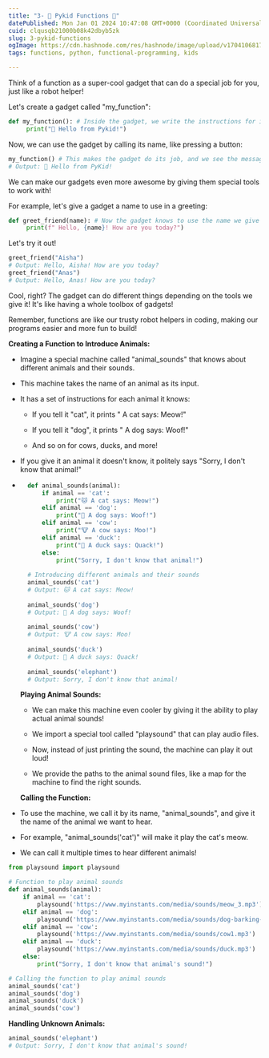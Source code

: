 ```yaml
---
title: "3- 🌟 Pykid Functions 🌟"
datePublished: Mon Jan 01 2024 10:47:08 GMT+0000 (Coordinated Universal Time)
cuid: clqusqb21000b08k42dbyb5zk
slug: 3-pykid-functions
ogImage: https://cdn.hashnode.com/res/hashnode/image/upload/v1704106817084/aac96c8f-671d-4572-8b9c-06a19bf66de2.jpeg
tags: functions, python, functional-programming, kids

---
```


Think of a function as a super-cool gadget that can do a special job for you, just like a robot helper!

Let's create a gadget called "my\_function":

```python
def my_function(): # Inside the gadget, we write the instructions for its job:
     print("👋 Hello from Pykid!")
```

Now, we can use the gadget by calling its name, like pressing a button:

```python
my_function() # This makes the gadget do its job, and we see the message! 
# Output: 👋 Hello from PyKid!
```

We can make our gadgets even more awesome by giving them special tools to work with!

For example, let's give a gadget a name to use in a greeting:

```python
def greet_friend(name): # Now the gadget knows to use the name we give it: 
     print(f" Hello, {name}! How are you today?")
```

Let's try it out!

```python
greet_friend("Aisha") 
# Output: Hello, Aisha! How are you today? 
greet_friend("Anas") 
# Output: Hello, Anas! How are you today?
```

Cool, right? The gadget can do different things depending on the tools we give it! It's like having a whole toolbox of gadgets!

Remember, functions are like our trusty robot helpers in coding, making our programs easier and more fun to build!

**Creating a Function to Introduce Animals:**

* Imagine a special machine called "animal\_sounds" that knows about different animals and their sounds.
    
* This machine takes the name of an animal as its input.
    
* It has a set of instructions for each animal it knows:
    
    * If you tell it "cat", it prints " A cat says: Meow!"
        
    * If you tell it "dog", it prints " A dog says: Woof!"
        
    * And so on for cows, ducks, and more!
        
* If you give it an animal it doesn't know, it politely says "Sorry, I don't know that animal!"
    
* ```python
    def animal_sounds(animal):
        if animal == 'cat':
            print("🐱 A cat says: Meow!")
        elif animal == 'dog':
            print("🐶 A dog says: Woof!")
        elif animal == 'cow':
            print("🐮 A cow says: Moo!")
        elif animal == 'duck':
            print("🦆 A duck says: Quack!")
        else:
            print("Sorry, I don't know that animal!")
    
    # Introducing different animals and their sounds
    animal_sounds('cat')
    # Output: 🐱 A cat says: Meow!
    
    animal_sounds('dog')
    # Output: 🐶 A dog says: Woof!
    
    animal_sounds('cow')
    # Output: 🐮 A cow says: Moo!
    
    animal_sounds('duck')
    # Output: 🦆 A duck says: Quack!
    
    animal_sounds('elephant')
    # Output: Sorry, I don't know that animal!
    ```
    
    **Playing Animal Sounds:**
    
    * We can make this machine even cooler by giving it the ability to play actual animal sounds!
        
    * We import a special tool called "playsound" that can play audio files.
        
    * Now, instead of just printing the sound, the machine can play it out loud!
        
    * We provide the paths to the animal sound files, like a map for the machine to find the right sounds.
        
    
    **Calling the Function:**
    

* To use the machine, we call it by its name, "animal\_sounds", and give it the name of the animal we want to hear.
    
* For example, "animal\_sounds('cat')" will make it play the cat's meow.
    
* We can call it multiple times to hear different animals!
    

```python
from playsound import playsound

# Function to play animal sounds
def animal_sounds(animal):
    if animal == 'cat':
        playsound('https://www.myinstants.com/media/sounds/meow_3.mp3')  
    elif animal == 'dog':
        playsound('https://www.myinstants.com/media/sounds/dog-barking-sound-effect.mp3')  
    elif animal == 'cow':
        playsound('https://www.myinstants.com/media/sounds/cow1.mp3')  
    elif animal == 'duck':
        playsound('https://www.myinstants.com/media/sounds/duck.mp3')  
    else:
        print("Sorry, I don't know that animal's sound!")

# Calling the function to play animal sounds
animal_sounds('cat')
animal_sounds('dog')
animal_sounds('duck')
animal_sounds('cow')
```

**Handling Unknown Animals:**

```python
animal_sounds('elephant')
# Output: Sorry, I don't know that animal's sound!
```
